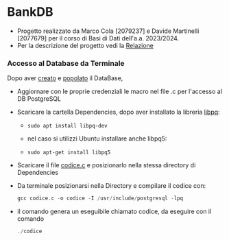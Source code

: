 # BankDB

- Progetto realizzato da Marco Cola [2079237] e Davide Martinelli [2077679] per il corso di Basi di Dati dell'a.a. 2023/2024.
- Per la descrizione del progetto vedi la [Relazione](Relazione.pdf)
  
### Accesso al Database da Terminale

Dopo aver [creato](/src/CreateTables.sql) e [popolato](/src/AllDataDump.sql) il DataBase,
- Aggiornare con le proprie credenziali le macro nel file .c per l'accesso al DB PostgreSQL
- Scaricare la cartella Dependencies, dopo aver installato la libreria [libpq](https://www.postgresql.org/docs/current/libpq.html):
  
  - ``sudo apt install libpq-dev``
    
  - nel caso si utilizzi Ubuntu installare anche libpq5:
    
  - ``sudo apt-get install libpq5``

- Scaricare il file [codice.c](codice.c) e posizionarlo nella stessa directory di Dependencies
- Da terminale posizionarsi nella Directory e compilare il codice con:
  
  ```c
  gcc codice.c -o codice -I /usr/include/postgresql -lpq

- il comando genera un eseguibile chiamato codice, da eseguire con il comando

  ```c
  ./codice
